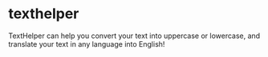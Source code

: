 # texthelper
TextHelper can help you convert your text into uppercase or lowercase, and translate your text in any language into English!
